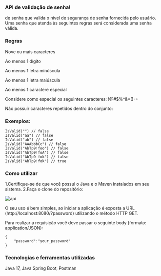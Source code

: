 
 ### API de validação de senha!


de senha que valida o nível de segurança de senha fornecida pelo usuário. Uma senha que atenda às seguintes regras será considerada uma senha válida.

### Regras

Nove ou mais caracteres

Ao menos 1 dígito

Ao menos 1 letra minúscula

Ao menos 1 letra maiúscula

Ao menos 1 caractere especial

Considere como especial os seguintes caracteres: !@#$%^&*()-+

Não possuir caracteres repetidos dentro do conjunto:

### Exemplos:

```
IsValid("") // false  
IsValid("aa") // false  
IsValid("ab") // false  
IsValid("AAAbbbCc") // false  
IsValid("AbTp9!foo") // false  
IsValid("AbTp9!foA") // false
IsValid("AbTp9 fok") // false
IsValid("AbTp9!fok") // true
```

### Como utilizar

1.Certifique-se de que você possui o Java e o Maven instalados em seu sistema.
2.Faça o clone do repositório:

![api](https://github.com/Dyllanbr/Password_Validate/assets/125283848/c9b47f24-2fa2-4de7-8947-086e37d28c90)

O seu uso é bem simples, ao iniciar a aplicação é exposta a URL (http://localhost:8080/?password) utilizando o método HTTP GET.

Para realizar a requisição você deve passar o seguinte body (formato: application/JSON):

```
{
	"password":"your_password"
}
```

### Tecnologias e ferramentas utilizadas

Java 17,
Java Spring Boot,
Postman
